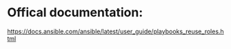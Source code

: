 # Offical documentation:

https://docs.ansible.com/ansible/latest/user_guide/playbooks_reuse_roles.html
